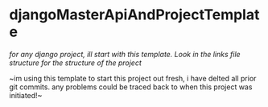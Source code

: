 # djangoMasterApiAndProjectTemplate
*for any django project, ill  start with this template.*
*Look in the links file structure for the structure of the project*

~im using this template to start this project out fresh, i have delted all prior git commits. any problems could be traced back to when this project was initiated!~
